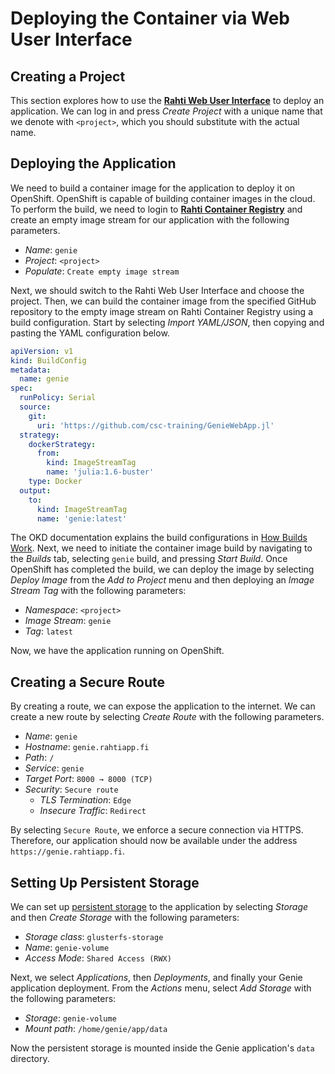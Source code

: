 # Deploying the Container via Web User Interface
## Creating a Project
This section explores how to use the [**Rahti Web User Interface**](https://rahti.csc.fi:8443/) to deploy an application. We can log in and press *Create Project* with a unique name that we denote with `<project>`, which you should substitute with the actual name.


## Deploying the Application
We need to build a container image for the application to deploy it on OpenShift. OpenShift is capable of building container images in the cloud. To perform the build, we need to login to [**Rahti Container Registry**](https://registry-console.rahti.csc.fi/) and create an empty image stream for our application with the following parameters.

- *Name*: `genie`
- *Project*: `<project>`
- *Populate*: `Create empty image stream`

Next, we should switch to the Rahti Web User Interface and choose the project. Then, we can build the container image from the specified GitHub repository to the empty image stream on Rahti Container Registry using a build configuration.  Start by selecting *Import YAML/JSON*, then copying and pasting the YAML configuration below.

```yaml
apiVersion: v1
kind: BuildConfig
metadata:
  name: genie
spec:
  runPolicy: Serial
  source:
    git:
      uri: 'https://github.com/csc-training/GenieWebApp.jl'
  strategy:
    dockerStrategy:
      from:
        kind: ImageStreamTag
        name: 'julia:1.6-buster'
    type: Docker
  output:
    to:
      kind: ImageStreamTag
      name: 'genie:latest'
```

The OKD documentation explains the build configurations in [How Builds Work](https://docs.okd.io/3.11/dev_guide/builds/index.html). Next, we need to initiate the container image build by navigating to the *Builds* tab, selecting `genie` build, and pressing *Start Build*. Once OpenShift has completed the build, we can deploy the image by selecting *Deploy Image* from the *Add to Project* menu and then deploying an *Image Stream Tag* with the following parameters:

- *Namespace*: `<project>`
- *Image Stream*: `genie`
- *Tag*: `latest`

Now, we have the application running on OpenShift.


## Creating a Secure Route
By creating a route, we can expose the application to the internet. We can create a new route by selecting *Create Route* with the following parameters.

- *Name*: `genie`
- *Hostname*: `genie.rahtiapp.fi`
- *Path*: `/`
- *Service*: `genie`
- *Target Port*: `8000 → 8000 (TCP)`
- *Security*: `Secure route`
    - *TLS Termination*: `Edge`
    - *Insecure Traffic*: `Redirect`

By selecting `Secure Route`, we enforce a secure connection via HTTPS. Therefore, our application should now be available under the address `https://genie.rahtiapp.fi`.


## Setting Up Persistent Storage
We can set up [persistent storage](https://docs.csc.fi/cloud/rahti/storage/persistent/) to the application by selecting *Storage* and then *Create Storage* with the following parameters:

- *Storage class*: `glusterfs-storage`
- *Name*: `genie-volume`
- *Access Mode*: `Shared Access (RWX)`

Next, we select *Applications*, then *Deployments*, and finally your Genie application deployment. From the *Actions* menu, select *Add Storage* with the following parameters:

- *Storage*: `genie-volume`
- *Mount path*: `/home/genie/app/data`

Now the persistent storage is mounted inside the Genie application's `data` directory.
